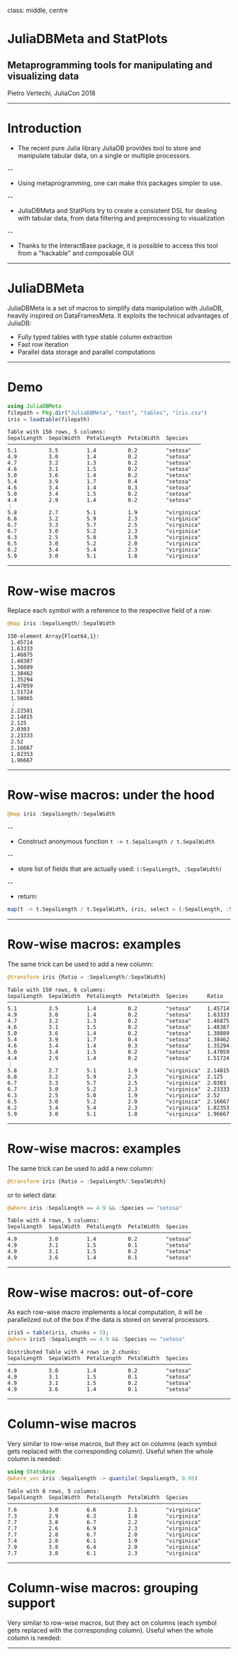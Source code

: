 
class: middle, centre




# JuliaDBMeta and StatPlots




## Metaprogramming tools for manipulating and visualizing data


Pietro Vertechi, JuliaCon 2018


---




# Introduction


  * The recent pure Julia library JuliaDB provides tool to store and manipulate tabular data, on a single or multiple processors.


--


  * Using metaprogramming, one can make this packages simpler to use.


--


  * JuliaDBMeta and StatPlots try to create a consistent DSL for dealing with tabular data, from data filtering and preprocessing to visualization


--


  * Thanks to the InteractBase package, it is possible to access this tool from a "hackable" and composable GUI


---




# JuliaDBMeta


JuliaDBMeta is a set of macros to simplify data manipulation with JuliaDB, heavily inspired on DataFramesMeta. It exploits the technical advantages of JuliaDB:


  * Fully typed tables with type stable column extraction
  * Fast row iteration
  * Parallel data storage and parallel computations


---




# Demo


```julia
using JuliaDBMeta
filepath = Pkg.dir("JuliaDBMeta", "test", "tables", "iris.csv")
iris = loadtable(filepath)
```

```
Table with 150 rows, 5 columns:
SepalLength  SepalWidth  PetalLength  PetalWidth  Species
─────────────────────────────────────────────────────────────
5.1          3.5         1.4          0.2         "setosa"
4.9          3.0         1.4          0.2         "setosa"
4.7          3.2         1.3          0.2         "setosa"
4.6          3.1         1.5          0.2         "setosa"
5.0          3.6         1.4          0.2         "setosa"
5.4          3.9         1.7          0.4         "setosa"
4.6          3.4         1.4          0.3         "setosa"
5.0          3.4         1.5          0.2         "setosa"
4.4          2.9         1.4          0.2         "setosa"
⋮
5.8          2.7         5.1          1.9         "virginica"
6.8          3.2         5.9          2.3         "virginica"
6.7          3.3         5.7          2.5         "virginica"
6.7          3.0         5.2          2.3         "virginica"
6.3          2.5         5.0          1.9         "virginica"
6.5          3.0         5.2          2.0         "virginica"
6.2          3.4         5.4          2.3         "virginica"
5.9          3.0         5.1          1.8         "virginica"
```


---




# Row-wise macros


Replace each symbol with a reference to the respective field of a row:


```julia
@map iris :SepalLength/:SepalWidth
```

```
150-element Array{Float64,1}:
 1.45714
 1.63333
 1.46875
 1.48387
 1.38889
 1.38462
 1.35294
 1.47059
 1.51724
 1.58065
 ⋮
 2.22581
 2.14815
 2.125
 2.0303
 2.23333
 2.52
 2.16667
 1.82353
 1.96667
```


---




# Row-wise macros: under the hood


```julia
@map iris :SepalLength/:SepalWidth
```


--


  * Construct anonymous function `t -> t.SepalLength / t.SepalWidth`


--


  * store list of fields that are actually used: `(:SepalLength, :SepalWidth)`


--


  * return:


```julia
map(t -> t.SepalLength / t.SepalWidth, iris, select = (:SepalLength, :SepalWidth))
```


---




# Row-wise macros: examples


The same trick can be used to add a new column:


```julia
@transform iris {Ratio = :SepalLength/:SepalWidth}
```

```
Table with 150 rows, 6 columns:
SepalLength  SepalWidth  PetalLength  PetalWidth  Species      Ratio
──────────────────────────────────────────────────────────────────────
5.1          3.5         1.4          0.2         "setosa"     1.45714
4.9          3.0         1.4          0.2         "setosa"     1.63333
4.7          3.2         1.3          0.2         "setosa"     1.46875
4.6          3.1         1.5          0.2         "setosa"     1.48387
5.0          3.6         1.4          0.2         "setosa"     1.38889
5.4          3.9         1.7          0.4         "setosa"     1.38462
4.6          3.4         1.4          0.3         "setosa"     1.35294
5.0          3.4         1.5          0.2         "setosa"     1.47059
4.4          2.9         1.4          0.2         "setosa"     1.51724
⋮
5.8          2.7         5.1          1.9         "virginica"  2.14815
6.8          3.2         5.9          2.3         "virginica"  2.125
6.7          3.3         5.7          2.5         "virginica"  2.0303
6.7          3.0         5.2          2.3         "virginica"  2.23333
6.3          2.5         5.0          1.9         "virginica"  2.52
6.5          3.0         5.2          2.0         "virginica"  2.16667
6.2          3.4         5.4          2.3         "virginica"  1.82353
5.9          3.0         5.1          1.8         "virginica"  1.96667
```


---




# Row-wise macros: examples


The same trick can be used to add a new column:


```julia
@transform iris {Ratio = :SepalLength/:SepalWidth}
```


or to select data:


```julia
@where iris :SepalLength == 4.9 && :Species == "setosa"
```

```
Table with 4 rows, 5 columns:
SepalLength  SepalWidth  PetalLength  PetalWidth  Species
──────────────────────────────────────────────────────────
4.9          3.0         1.4          0.2         "setosa"
4.9          3.1         1.5          0.1         "setosa"
4.9          3.1         1.5          0.2         "setosa"
4.9          3.6         1.4          0.1         "setosa"
```


---




# Row-wise macros: out-of-core


As each row-wise macro implements a local computation, it will be parallelized out of the box if the data is stored on several processors.


```julia
iris5 = table(iris, chunks = 5);
@where iris5 :SepalLength == 4.9 && :Species == "setosa"
```

```
Distributed Table with 4 rows in 2 chunks:
SepalLength  SepalWidth  PetalLength  PetalWidth  Species
──────────────────────────────────────────────────────────
4.9          3.0         1.4          0.2         "setosa"
4.9          3.1         1.5          0.1         "setosa"
4.9          3.1         1.5          0.2         "setosa"
4.9          3.6         1.4          0.1         "setosa"
```


---




# Column-wise macros


Very similar to row-wise macros, but they act on columns (each symbol gets replaced with the corresponding column). Useful when the whole column is needed:


```julia
using StatsBase
@where_vec iris :SepalLength .> quantile(:SepalLength, 0.95)
```

```
Table with 8 rows, 5 columns:
SepalLength  SepalWidth  PetalLength  PetalWidth  Species
─────────────────────────────────────────────────────────────
7.6          3.0         6.6          2.1         "virginica"
7.3          2.9         6.3          1.8         "virginica"
7.7          3.8         6.7          2.2         "virginica"
7.7          2.6         6.9          2.3         "virginica"
7.7          2.8         6.7          2.0         "virginica"
7.4          2.8         6.1          1.9         "virginica"
7.9          3.8         6.4          2.0         "virginica"
7.7          3.0         6.1          2.3         "virginica"
```


---




# Column-wise macros: grouping support


Very similar to row-wise macros, but they act on columns (each symbol gets replaced with the corresponding column). Useful when the whole column is needed:


---

